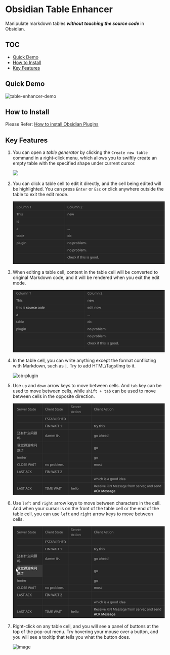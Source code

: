 # Obsidian Table Enhancer

Manipulate markdown tables **_without touching the source code_** in Obsidian.

## TOC

- [Quick Demo](#quick-demo)
- [How to Install](#how-to-install)
- [Key Features](#key-features)

## Quick Demo

![table-enhancer-demo](https://user-images.githubusercontent.com/38722307/212839879-d5a86622-7f8a-433e-84f1-a78fa3c2735a.gif)

## How to Install

Please Refer: [How to install Obsidian Plugins](https://forum.obsidian.md/t/plugins-mini-faq/7737)

## Key Features

1. You can open a *table generator* by clicking the `Create new table` command in a right-click menu, which allows you to swiftly create an empty table with the specified shape under current cursor.

	![](https://user-images.githubusercontent.com/38722307/212823688-e3281939-1d03-48a2-b319-9aa86b9ec42e.gif)

2. You can click a table cell to edit it directly, and the cell being edited will be highlighted. You can press `Enter` or `Esc` or click anywhere outside the table to exit the edit mode.

   ![](https://raw.githubusercontent.com/Stardusten/Pic/master/img/202208252022775.gif)

3. When editing a table cell, content in the table cell will be converted to original Markdown code, and it will be rendered when you exit the edit mode.

   ![](https://raw.githubusercontent.com/Stardusten/Pic/master/img/202208252046274.gif)

4. In the table cell, you can write anything except the format conflicting with Markdown, such as `|`. Try to add HTML\Tags\Img to it.

    ![ob-plugin](https://user-images.githubusercontent.com/38722307/186895602-d3ca0b99-dc99-4e34-8e16-003b3643c4f2.gif)

5. Use `up` and `down` arrow keys to move between cells. And `tab` key can be used to move between cells, while `shift + tab` can be used to move between cells in the opposite direction.

   ![](https://raw.githubusercontent.com/Stardusten/Pic/master/img/202208252049575.gif)

6. Use `left` and `right` arrow keys to move between characters in the cell. And when your cursor is on the front of the table cell or the end of the table cell, you can use `left` and `right` arrow keys to move between cells.

   ![](https://raw.githubusercontent.com/Stardusten/Pic/master/img/202208252052416.gif)
   
 7. Right-click on any table cell, and you will see a panel of buttons at the top of the pop-out menu. Try hovering your mouse over a button, and you will see a tooltip that tells you what the button does.

	![image](https://user-images.githubusercontent.com/38722307/212823667-3074341f-88ed-4a41-85c2-ec45e76319aa.gif)
